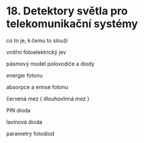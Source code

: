 # 18. Detektory světla pro telekomunikační systémy

co to je, k čemu to slouží 

vnitřní fotoelektrický jev 

pásmový model polovodiče a diody 

energie fotonu 

absorpce a emise fotonu 

červená mez ( dlouhovlnná mez ) 

PIN dioda   

lavinová dioda  

parametry  fotodiod  
